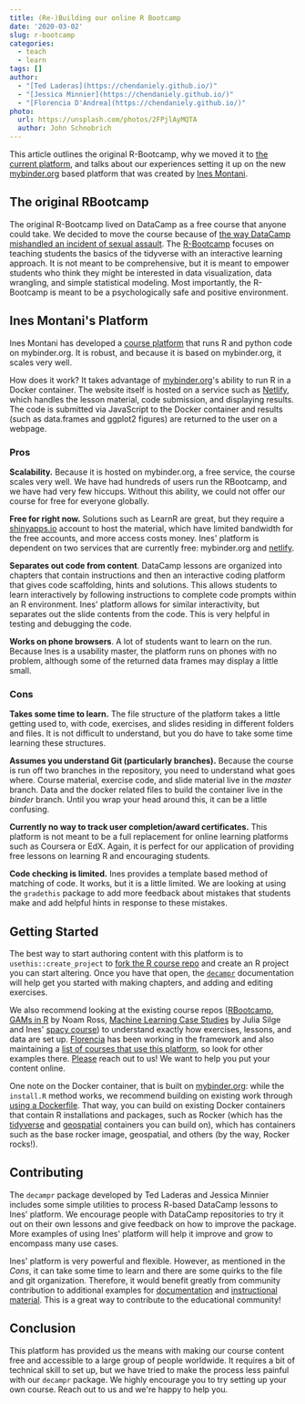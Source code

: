 ```yaml
---
title: (Re-)Building our online R Bootcamp
date: '2020-03-02'
slug: r-bootcamp
categories:
  - teach
  - learn
tags: []
author:
  - "[Ted Laderas](https://chendaniely.github.io/)"
  - "[Jessica Minnier](https://chendaniely.github.io/)"
  - "[Florencia D'Andrea](https://chendaniely.github.io/)"
photo:
  url: https://unsplash.com/photos/2FPjlAyMQTA
  author: John Schnobrich
---
```


This article outlines the original R-Bootcamp, why we moved it to [the current platform](https://r-bootcamp.netlify.com/), and talks about our experiences setting it up on the new [mybinder.org](https://mybinder.org) based platform that was created by [Ines Montani](https://github.com/ines/course-starter-r).

## The original RBootcamp

The original R-Bootcamp lived on DataCamp as a free course that
anyone could take. We decided to move the course because of [the way
DataCamp mishandled an incident of sexual assault](https://www.buzzfeednews.com/article/daveyalba/datacamp-sexual-harassment-metoo-tech-startup). The [R-Bootcamp](https://r-bootcamp.netlify.com/) focuses on teaching students the basics of the tidyverse with an interactive learning approach. It is not meant to be comprehensive, but it is meant to empower students who think they might be interested in data visualization, data wrangling, and simple statistical modeling. Most importantly, the R-Bootcamp is meant to be a psychologically safe and positive environment.

## Ines Montani's Platform

Ines Montani has developed a [course platform](https://github.com/ines/course-starter-r) that runs R and python code on mybinder.org. It is robust, and because it is based on mybinder.org, it scales very well. 

How does it work? It takes advantage of [mybinder.org](https://mybinder.org)'s ability to run R in a Docker container. The website itself is hosted on a service such as [Netlify](https://netlify.ocom), which handles the lesson material, code submission, and displaying results. The code is submitted via JavaScript to the Docker container and results (such as data.frames and ggplot2 figures) are returned to the user on a webpage. 

### Pros

**Scalability.** Because it is hosted on mybinder.org, a free service, the course scales very well. We have had hundreds of users run the RBootcamp, and we have had very few hiccups. Without this ability, we could not offer our course for free for everyone globally. 

**Free for right now.** Solutions such as LearnR are great, but they require a [shinyapps.io](http://shinyapps.io) account to host the material, which have limited bandwidth for the free accounts, and more access costs money. Ines' platform is dependent on two services that are currently free: mybinder.org and [netlify](https://netlify.com).

**Separates out code from content**. DataCamp lessons are organized into chapters that contain instructions and then an interactive coding platform that gives code scaffolding, hints and solutions. This allows students to learn interactively by following instructions to complete code prompts within an R environment. Ines' platform allows for similar interactivity, but separates out the slide contents from the code. This is very helpful in testing and debugging the code.

**Works on phone browsers**. A lot of students want to learn on the run. Because Ines is a usability master, the platform runs on phones with no problem, although some of the returned data frames may display a little small.

### Cons 

**Takes some time to learn.** The file structure of the platform takes a little getting used to, with code, exercises, and slides residing in different folders and files. It is not difficult to understand, but you do have to take some time learning these structures.

**Assumes you understand Git (particularly branches).** Because the course is run off two branches in the repository, you need to understand what goes where. Course material, exercise code, and slide material live in the *master* branch. Data and the docker related files to build the container live in the *binder* branch. Until you wrap your head around this, it can be a little confusing.

**Currently no way to track user completion/award certificates.** This platform is not meant to be a full replacement for online learning platforms such as Coursera or EdX. Again, it is perfect for our application of providing free lessons on learning R and encouraging students. 

**Code checking is limited.** Ines provides a template based method of matching of code. It works, but it is a little limited. We are looking at using the `gradethis` package to add more feedback about mistakes that students make and add helpful hints in response to these mistakes.

## Getting Started

The best way to start authoring content with this platform is to `usethis::create_project` to [fork the R course repo](https://github.com/ines/course-starter-r) and create an R project you can start altering. Once you have that open, the [`decampr`](https://github.com/laderast/decampr) documentation will help get you started with making chapters, and adding and editing exercises. 

We also recommend looking at the existing course repos ([RBootcamp](https://github.com/laderast/RBootcamp), [GAMs in R](https://github.com/noamross/gams-in-r-course) by Noam Ross, [Machine Learning Case Studies](https://github.com/juliasilge/supervised-ML-case-studies-course) by Julia Silge and Ines' [spacy course](https://github.com/ines/spacy-course)) to understand exactly how exercises, lessons, and data are set up. [Florencia](florencia.netlify.com) has been working in the framework and also maintaining a [list of courses that use this platform](https://github.com/flor14/tutorials), so look for other examples there. [Please](mailto:tedladeras@gmail.com) reach out to us! We want to help you put your content online.

One note on the Docker container, that is built on [mybinder.org](https://mybinder.org): while the `install.R` method works, we recommend building on existing work through [using a Dockerfile](https://github.com/rocker-org/rocker). That way, you can build on existing Docker containers that contain R installations and packages, such as Rocker (which has the [tidyverse](https://hub.docker.com/r/rocker/tidyverse) and [geospatial](https://hub.docker.com/r/rocker/geospatial) containers you can build on), which has containers such as the base rocker image, geospatial, and others (by the way, Rocker rocks!). 

## Contributing 

The `decampr` package developed by Ted Laderas and Jessica Minnier includes some simple utilities to process R-based DataCamp lessons to Ines' platform. We encourage people with DataCamp repositories to try it out on their own lessons and give feedback on how to improve the package. More examples of using Ines' platform will help it improve and grow to encompass many use cases.

Ines' platform is very powerful and flexible. However, as mentioned in the *Cons*, it can take some time to learn and there are some quirks to the file and git organization. Therefore, it would benefit greatly from community contribution to additional examples for [documentation](https://github.com/ines/course-starter-r) and [instructional material](https://github.com/laderast/decampr). This is a great way to contribute to the educational community!


## Conclusion

This platform has provided us the means with making our course content free and accessible to a large group of people worldwide. It requires a bit of technical skill to set up, but we have tried to make the process less painful with our `decampr` package. We highly encourage you to try setting up your own course. Reach out to us and we're happy to help you.

